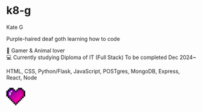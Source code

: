 # k8-g
Kate G

Purple-haired deaf goth learning how to code

:space_invader: Gamer & Animal lover <br>
:computer: Currently studying Diploma of IT (Full Stack)
To be completed Dec 2024~

HTML, CSS, Python/Flask, JavaScript, POSTgres, MongoDB, Express, React, Node
<br><br>
<img src="heart.png"
width="50"/>

